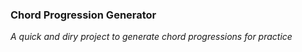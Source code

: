 ### Chord Progression Generator

*A quick and diry project to generate chord progressions for practice*
